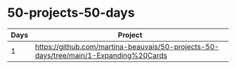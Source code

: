 # 50-projects-50-days

| Days | Project |
|------|---------|
|   1  | https://github.com/martina-beauvais/50-projects-50-days/tree/main/1-Expanding%20Cards|

